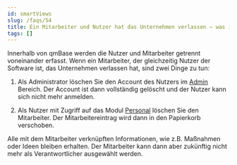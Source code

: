 ```yaml
---
id: smartViews
slug: /faqs/54
title: Ein Mitarbeiter und Nutzer hat das Unternehmen verlassen – was ist zu tun
tags: []
---
```

Innerhalb von qmBase werden die Nutzer und Mitarbeiter getrennt voneinander erfasst. Wenn ein Mitarbeiter, der gleichzeitig Nutzer der Software ist, das Unternehmen verlassen hat, sind zwei Dinge zu tun:

1.  Als Administrator löschen Sie den Account des Nutzers im [Admin](https://support.qmbase.com/Account/findworkspace?returnUrl=//admin/users) Bereich. Der Account ist dann vollständig gelöscht und der Nutzer kann sich nicht mehr anmelden.

2.  Als Nutzer mit Zugriff auf das Modul [Personal](https://support.qmbase.com/Account/findworkspace?returnUrl=//employees) löschen Sie den Mitarbeiter. Der Mitarbeitereintrag wird dann in den Papierkorb verschoben.

Alle mit dem Mitarbeiter verknüpften Informationen, wie z.B. Maßnahmen oder Ideen bleiben erhalten. Der Mitarbeiter kann dann aber zukünftig nicht mehr als Verantwortlicher ausgewählt werden.